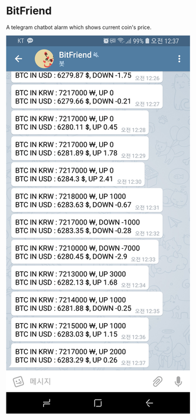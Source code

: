 # BitFriend
A telegram chatbot alarm which shows current coin's price.

![seqImg](./img/sequential_alarm.jpeg)